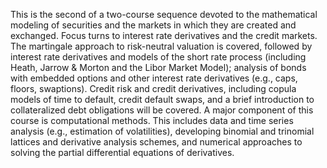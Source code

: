 This is the second of a two-course sequence devoted to the mathematical modeling of securities and the markets in which they are created and exchanged. Focus turns to interest rate derivatives and the credit markets. The martingale approach to risk-neutral valuation is covered, followed by interest rate derivatives and models of the short rate process (including Heath, Jarrow & Morton and the Libor Market Model); analysis of bonds with embedded options and other interest rate derivatives (e.g., caps, floors, swaptions). Credit risk and credit derivatives, including copula models of time to default, credit default swaps, and a brief introduction to collateralized debt obligations will be covered. A major component of this course is computational methods. This includes data and time series analysis (e.g., estimation of volatilities), developing binomial and trinomial lattices and derivative analysis schemes, and numerical approaches to solving the partial differential equations of derivatives.